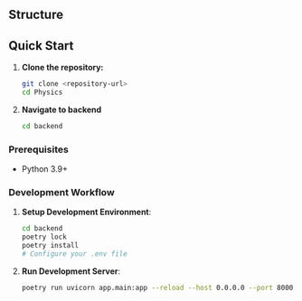 ## Structure

## Quick Start

1. **Clone the repository:**
   ```bash
   git clone <repository-url>
   cd Physics
   ```

2. **Navigate to backend**
   ```bash
   cd backend
   ```

### Prerequisites

- Python 3.9+

### Development Workflow

1. **Setup Development Environment**:
   ```bash
   cd backend
   poetry lock
   poetry install
   # Configure your .env file
   ```

2. **Run Development Server**:
   ```bash
   poetry run uvicorn app.main:app --reload --host 0.0.0.0 --port 8000
   ```